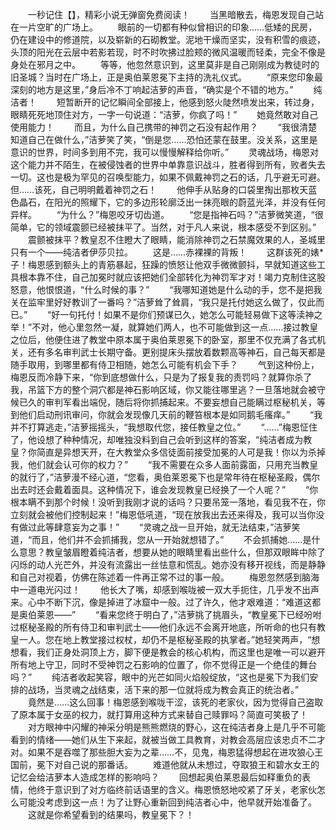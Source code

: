 　　一秒记住【】，精彩小说无弹窗免费阅读！
　　当黑暗散去，梅恩发现自己站在一片空旷的广场上。
　　眼前的一切都有种似曾相识的印象……低矮的民房，仍在建设中的修道院，以及崭新的石砌教堂。泥地干燥而坚实，没有积雪的痕迹，头顶的阳光在云层中若影若现，时不时吹拂过脸颊的微风温暖而轻柔，完全不像是身处在邪月之中。
　　等等，他忽然意识到，这里莫非是自己刚刚成为教徒时的旧圣城？当时在广场上，正是奥伯莱恩冕下主持的洗礼仪式。
　　“原来您印象最深刻的地方是这里，”身后冷不丁响起洁萝的声音，“确实是个不错的地方。”
　　纯洁者！
　　短暂断开的记忆瞬间全部接上，他感到怒火陡然喷发出来，转过身，眼睛死死地顶住对方，一字一句说道：“洁萝，你疯了吗！”
　　她竟然敢对自己使用能力！
　　而且，为什么自己携带的神罚之石没有起作用？
　　“我很清楚知道自己在做什么，”洁萝笑了笑，“倒是您……恐怕还蒙在鼓里。没关系，这里是意识的世界，时间多到用不完，我可以慢慢解释给你听。”
　　灵魂战场，梅恩对这个能力并不陌生，在被侵蚀者的世界中单靠意识战斗，胜者得到所有，败者失去一切。这也是极为罕见的召唤型能力，如果不佩戴神罚之石的话，几乎避无可避。但……该死，自己明明戴着神罚之石！
　　他伸手从贴身的口袋里掏出那枚天蓝色晶石，在阳光的照耀下，它的多边形轮廓泛出一抹亮眼的蔚蓝光泽，并没有任何异样。
　　“为什么？”梅恩咬牙切齿道。
　　“您是指神石吗？”洁萝微笑道，“很简单，它的领域震颤已经被抹平了。当然，对于凡人来说，根本感受不到区别。”
　　震颤被抹平？教皇忍不住瞪大了眼睛，能消除神罚之石禁魔效果的人，圣城里只有一个——纯洁者伊莎贝拉。
　　这是……赤裸裸的背叛！
　　这群该死的婊*子！梅恩感到额头上的青筋暴起，狂躁的愤怒让他双手微微颤抖，早就知道这些工具根本靠不住，自己加冕时就应该把她们全部转化为神罚军才对！竭力克制住这股怒意，他恨恨道，“什么时候的事？”
　　“我哪知道她是什么动的手，您不是把我关在监牢里好好教训了一番吗？”洁萝耸了耸肩，“我只是托付她这么做了，仅此而已。”
　　“好一句托付！如果不是你们预谋已久，她怎么可能轻易做下这等渎神之举！”不对，他心里忽然一凝，就算她们两人，也不可能做到这一点……接过教皇之位后，他便住进了教堂中原本属于奥伯莱恩冕下的卧室，那里不仅充满了各式机关，还有多名审判武士长期守备。更别提床头摆放着数颗高等神石，自己每天都是随手取用，到哪里都有侍卫相随，她怎么可能有机会下手？
　　气到这种份上，梅恩反而冷静下来，“你到底想做什么，只是为了报复我的责罚吗？就算你杀了我，吊篮下方的整个洞穴都是神石影响区域，你又能往哪里逃？一旦落地就会被守候已久的审判军看出端倪，随后将你抓捕起来。不要妄想自己能瞒过枢秘机关，等到他们启动刑讯审问，你就会发现像几天前的鞭笞根本是如同鹅毛瘙痒。”
　　“我并不打算逃走，”洁萝摇摇头，“我想取代您，接任教皇之位。”
　　“……”梅恩怔住了，他设想了种种情况，却唯独没料到自己会听到这样的答案，“纯洁者成为教皇？你简直是异想天开，在大教堂众多信徒面前接受加冕的人可是我！你以为杀掉我，他们就会认可你的权力？”
　　“我不需要在众多人面前露面，只用充当教皇的就行了，”洁萝漫不经心道，“您看，奥伯莱恩冕下也是常年待在枢秘圣殿，偶尔出去时还会戴着面具。这种情况下，谁会发现教皇已经换了一个人呢？”
　　“你根本瞒不到那个时候！没听到我刚才说的话吗？只要吊笼一落地，看见我不在，你立刻就会被他们控制起来！”梅恩低吼道，“现在放我出去还来得及，我可以当你没有做过此等肆意妄为之事！”
　　“灵魂之战一旦开始，就无法结束，”洁萝笑道，“而且，他们并不会抓捕我，您从一开始就想错了。”
　　不会抓捕她……是什么意思？教皇皱眉瞪着纯洁者，想要从她的眼睛里看出些什么，但那双眼眸中除了闪烁的动人光芒外，并没有流露出一丝怯意和慌乱。她亦没有移开视线，而是静静和自己对视着，仿佛在陈述着一件再正常不过的事一般。
　　梅恩忽然感到脑海中一道电光闪过！
　　他长大了嘴，却感到喉咙被一双大手扼住，几乎发不出声来。心中不断下沉，像是掉进了冰窟中一般。过了许久，他才艰难道：“难道这都是奥伯莱恩——”
　　“看来您终于明白了，”洁萝挑了挑眉头，“教皇冕下已经吩咐过枢秘圣殿的所有侍卫和审判武士——他们永远不会离开地底，所听命的也只有教皇一人。您在地上教堂接过权杖，却仍不是枢秘圣殿的执掌者。”她轻笑两声，“想想看，我们正身处洞顶上方，脚下便是教会的核心机构，而这里也是唯一可以避开所有地上守卫，同时不受神罚之石影响的位置了，你不觉得正是一个绝佳的舞台吗？”
　　纯洁者收起笑容，眼中的光芒如同火焰般绽放，“这也是冕下为我们安排的战场，当灵魂之战结束，活下来的那一位就将成为教会真正的统治者。”
　　竟然是……这么回事！梅恩感到喉咙干涩，该死的老家伙，因为觉得自己盗取了原本属于女巫的权力，就打算用这种方式来替自己赎罪吗？简直可笑极了！
　　对方眼神中闪耀的神采分明是熊熊燃烧的野心，这在纯洁者身上是几乎不可能看到的情绪——她们从生下来起，就被当做工具教育，对教会高层应该忠贞不二才对。如果不是吞噬了那些胆大妄为之辈……不，见鬼，梅恩猛得想起在进攻狼心王国前，冕下对自己说的那番话。
　　难道他就从未想过，夺取狼王和碧水女王的记忆会给洁萝本人造成怎样的影响吗？
　　回想起奥伯莱恩最后如释重负的表情，他终于意识到了对方临终前话语里的含义。梅恩愤怒地咬紧了牙关，老家伙怎么可能没考虑到这一点！为了让野心重新回到纯洁者心中，他早就开始准备了。
　　这就是你希望看到的结果吗，教皇冕下？！